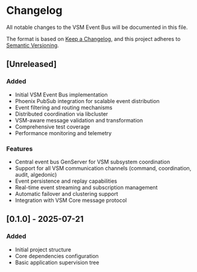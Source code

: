 # Changelog

All notable changes to the VSM Event Bus will be documented in this file.

The format is based on [Keep a Changelog](https://keepachangelog.com/en/1.0.0/),
and this project adheres to [Semantic Versioning](https://semver.org/spec/v2.0.0.html).

## [Unreleased]

### Added
- Initial VSM Event Bus implementation
- Phoenix PubSub integration for scalable event distribution
- Event filtering and routing mechanisms
- Distributed coordination via libcluster
- VSM-aware message validation and transformation
- Comprehensive test coverage
- Performance monitoring and telemetry

### Features
- Central event bus GenServer for VSM subsystem coordination
- Support for all VSM communication channels (command, coordination, audit, algedonic)
- Event persistence and replay capabilities
- Real-time event streaming and subscription management
- Automatic failover and clustering support
- Integration with VSM Core message protocol

## [0.1.0] - 2025-07-21

### Added
- Initial project structure
- Core dependencies configuration
- Basic application supervision tree